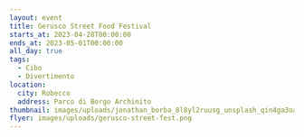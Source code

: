 ```yaml
---
layout: event
title: Gerusco Street Food Festival
starts_at: 2023-04-28T00:00:00
ends_at: 2023-05-01T00:00:00
all_day: true
tags:
  - Cibo
  - Divertimento
location:
  city: Robecco
  address: Parco di Borgo Archinito
thumbnail: images/uploads/jonathan_borba_8l8yl2ruusg_unsplash_qin4ga3oal.jpg
flyer: images/uploads/gerusco-street-fest.png
---
```

